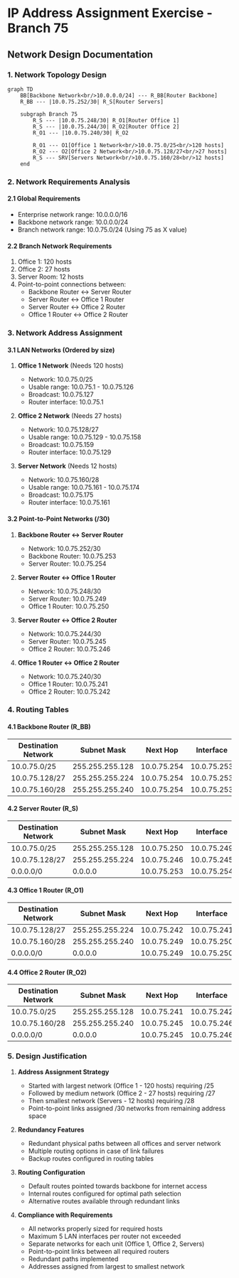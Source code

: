 # IP Address Assignment Exercise - Branch 75
## Network Design Documentation

### 1. Network Topology Design

```mermaid
graph TD
    BB[Backbone Network<br/>10.0.0.0/24] --- R_BB[Router Backbone]
    R_BB --- |10.0.75.252/30| R_S[Router Servers]
    
    subgraph Branch 75
        R_S --- |10.0.75.248/30| R_O1[Router Office 1]
        R_S --- |10.0.75.244/30| R_O2[Router Office 2]
        R_O1 --- |10.0.75.240/30| R_O2
        
        R_O1 --- O1[Office 1 Network<br/>10.0.75.0/25<br/>120 hosts]
        R_O2 --- O2[Office 2 Network<br/>10.0.75.128/27<br/>27 hosts]
        R_S --- SRV[Servers Network<br/>10.0.75.160/28<br/>12 hosts]
    end
```

### 2. Network Requirements Analysis

#### 2.1 Global Requirements
- Enterprise network range: 10.0.0.0/16
- Backbone network range: 10.0.0.0/24
- Branch network range: 10.0.75.0/24 (Using 75 as X value)

#### 2.2 Branch Network Requirements
1. Office 1: 120 hosts
2. Office 2: 27 hosts
3. Server Room: 12 hosts
4. Point-to-point connections between:
   - Backbone Router ↔ Server Router
   - Server Router ↔ Office 1 Router
   - Server Router ↔ Office 2 Router
   - Office 1 Router ↔ Office 2 Router

### 3. Network Address Assignment

#### 3.1 LAN Networks (Ordered by size)

1. **Office 1 Network** (Needs 120 hosts)
   - Network: 10.0.75.0/25
   - Usable range: 10.0.75.1 - 10.0.75.126
   - Broadcast: 10.0.75.127
   - Router interface: 10.0.75.1

2. **Office 2 Network** (Needs 27 hosts)
   - Network: 10.0.75.128/27
   - Usable range: 10.0.75.129 - 10.0.75.158
   - Broadcast: 10.0.75.159
   - Router interface: 10.0.75.129

3. **Server Network** (Needs 12 hosts)
   - Network: 10.0.75.160/28
   - Usable range: 10.0.75.161 - 10.0.75.174
   - Broadcast: 10.0.75.175
   - Router interface: 10.0.75.161

#### 3.2 Point-to-Point Networks (/30)

1. **Backbone Router ↔ Server Router**
   - Network: 10.0.75.252/30
   - Backbone Router: 10.0.75.253
   - Server Router: 10.0.75.254

2. **Server Router ↔ Office 1 Router**
   - Network: 10.0.75.248/30
   - Server Router: 10.0.75.249
   - Office 1 Router: 10.0.75.250

3. **Server Router ↔ Office 2 Router**
   - Network: 10.0.75.244/30
   - Server Router: 10.0.75.245
   - Office 2 Router: 10.0.75.246

4. **Office 1 Router ↔ Office 2 Router**
   - Network: 10.0.75.240/30
   - Office 1 Router: 10.0.75.241
   - Office 2 Router: 10.0.75.242

### 4. Routing Tables

#### 4.1 Backbone Router (R_BB)

| Destination Network | Subnet Mask | Next Hop      | Interface    |
|--------------------|-------------|---------------|--------------|
| 10.0.75.0/25      | 255.255.255.128 | 10.0.75.254 | 10.0.75.253 |
| 10.0.75.128/27    | 255.255.255.224 | 10.0.75.254 | 10.0.75.253 |
| 10.0.75.160/28    | 255.255.255.240 | 10.0.75.254 | 10.0.75.253 |

#### 4.2 Server Router (R_S)

| Destination Network | Subnet Mask | Next Hop      | Interface    |
|--------------------|-------------|---------------|--------------|
| 10.0.75.0/25      | 255.255.255.128 | 10.0.75.250 | 10.0.75.249 |
| 10.0.75.128/27    | 255.255.255.224 | 10.0.75.246 | 10.0.75.245 |
| 0.0.0.0/0         | 0.0.0.0     | 10.0.75.253 | 10.0.75.254 |

#### 4.3 Office 1 Router (R_O1)

| Destination Network | Subnet Mask | Next Hop      | Interface    |
|--------------------|-------------|---------------|--------------|
| 10.0.75.128/27    | 255.255.255.224 | 10.0.75.242 | 10.0.75.241 |
| 10.0.75.160/28    | 255.255.255.240 | 10.0.75.249 | 10.0.75.250 |
| 0.0.0.0/0         | 0.0.0.0     | 10.0.75.249 | 10.0.75.250 |

#### 4.4 Office 2 Router (R_O2)

| Destination Network | Subnet Mask | Next Hop      | Interface    |
|--------------------|-------------|---------------|--------------|
| 10.0.75.0/25      | 255.255.255.128 | 10.0.75.241 | 10.0.75.242 |
| 10.0.75.160/28    | 255.255.255.240 | 10.0.75.245 | 10.0.75.246 |
| 0.0.0.0/0         | 0.0.0.0     | 10.0.75.245 | 10.0.75.246 |

### 5. Design Justification

1. **Address Assignment Strategy**
   - Started with largest network (Office 1 - 120 hosts) requiring /25
   - Followed by medium network (Office 2 - 27 hosts) requiring /27
   - Then smallest network (Servers - 12 hosts) requiring /28
   - Point-to-point links assigned /30 networks from remaining address space

2. **Redundancy Features**
   - Redundant physical paths between all offices and server network
   - Multiple routing options in case of link failures
   - Backup routes configured in routing tables

3. **Routing Configuration**
   - Default routes pointed towards backbone for internet access
   - Internal routes configured for optimal path selection
   - Alternative routes available through redundant links

4. **Compliance with Requirements**
   - All networks properly sized for required hosts
   - Maximum 5 LAN interfaces per router not exceeded
   - Separate networks for each unit (Office 1, Office 2, Servers)
   - Point-to-point links between all required routers
   - Redundant paths implemented
   - Addresses assigned from largest to smallest network

